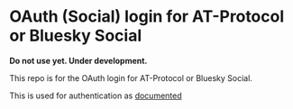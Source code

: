 # OAuth (Social) login for AT-Protocol or Bluesky Social

**Do not use yet. Under development.**

This repo is for the OAuth login for AT-Protocol or Bluesky Social.

This is used for authentication as [documented](https://atproto.com/specs/oauth#identity-authentication)

